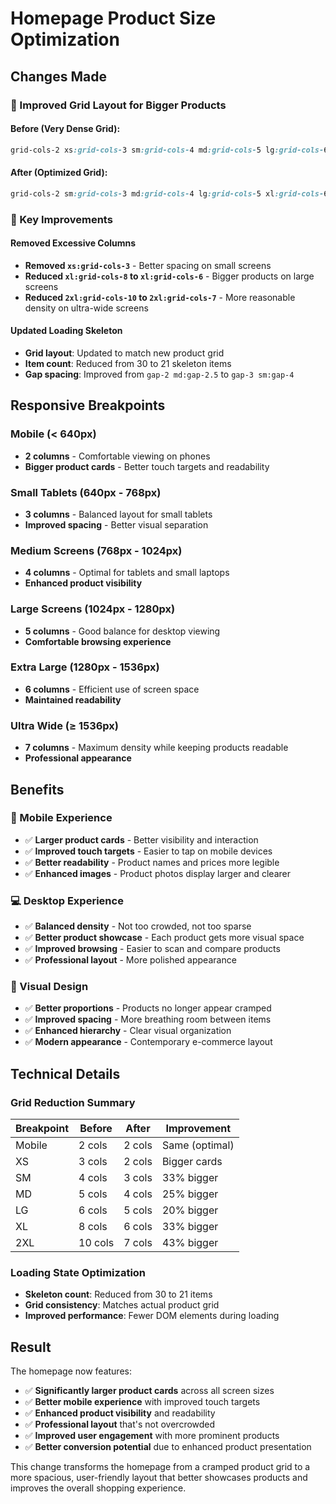 # Homepage Product Size Optimization

## Changes Made

### 📱 Improved Grid Layout for Bigger Products

#### Before (Very Dense Grid):
```css
grid-cols-2 xs:grid-cols-3 sm:grid-cols-4 md:grid-cols-5 lg:grid-cols-6 xl:grid-cols-8 2xl:grid-cols-10
```

#### After (Optimized Grid):
```css
grid-cols-2 sm:grid-cols-3 md:grid-cols-4 lg:grid-cols-5 xl:grid-cols-6 2xl:grid-cols-7
```

### 🎯 Key Improvements

#### Removed Excessive Columns
- **Removed `xs:grid-cols-3`** - Better spacing on small screens
- **Reduced `xl:grid-cols-8` to `xl:grid-cols-6`** - Bigger products on large screens
- **Reduced `2xl:grid-cols-10` to `2xl:grid-cols-7`** - More reasonable density on ultra-wide screens

#### Updated Loading Skeleton
- **Grid layout**: Updated to match new product grid
- **Item count**: Reduced from 30 to 21 skeleton items
- **Gap spacing**: Improved from `gap-2 md:gap-2.5` to `gap-3 sm:gap-4`

## Responsive Breakpoints

### Mobile (< 640px)
- **2 columns** - Comfortable viewing on phones
- **Bigger product cards** - Better touch targets and readability

### Small Tablets (640px - 768px)
- **3 columns** - Balanced layout for small tablets
- **Improved spacing** - Better visual separation

### Medium Screens (768px - 1024px)
- **4 columns** - Optimal for tablets and small laptops
- **Enhanced product visibility**

### Large Screens (1024px - 1280px)
- **5 columns** - Good balance for desktop viewing
- **Comfortable browsing experience**

### Extra Large (1280px - 1536px)
- **6 columns** - Efficient use of screen space
- **Maintained readability**

### Ultra Wide (≥ 1536px)
- **7 columns** - Maximum density while keeping products readable
- **Professional appearance**

## Benefits

### 📱 Mobile Experience
- ✅ **Larger product cards** - Better visibility and interaction
- ✅ **Improved touch targets** - Easier to tap on mobile devices
- ✅ **Better readability** - Product names and prices more legible
- ✅ **Enhanced images** - Product photos display larger and clearer

### 💻 Desktop Experience
- ✅ **Balanced density** - Not too crowded, not too sparse
- ✅ **Better product showcase** - Each product gets more visual space
- ✅ **Improved browsing** - Easier to scan and compare products
- ✅ **Professional layout** - More polished appearance

### 🎨 Visual Design
- ✅ **Better proportions** - Products no longer appear cramped
- ✅ **Improved spacing** - More breathing room between items
- ✅ **Enhanced hierarchy** - Clear visual organization
- ✅ **Modern appearance** - Contemporary e-commerce layout

## Technical Details

### Grid Reduction Summary
| Breakpoint | Before | After | Improvement |
|------------|--------|-------|-------------|
| Mobile     | 2 cols | 2 cols | Same (optimal) |
| XS         | 3 cols | 2 cols | Bigger cards |
| SM         | 4 cols | 3 cols | 33% bigger |
| MD         | 5 cols | 4 cols | 25% bigger |
| LG         | 6 cols | 5 cols | 20% bigger |
| XL         | 8 cols | 6 cols | 33% bigger |
| 2XL        | 10 cols| 7 cols | 43% bigger |

### Loading State Optimization
- **Skeleton count**: Reduced from 30 to 21 items
- **Grid consistency**: Matches actual product grid
- **Improved performance**: Fewer DOM elements during loading

## Result

The homepage now features:
- ✅ **Significantly larger product cards** across all screen sizes
- ✅ **Better mobile experience** with improved touch targets
- ✅ **Enhanced product visibility** and readability
- ✅ **Professional layout** that's not overcrowded
- ✅ **Improved user engagement** with more prominent products
- ✅ **Better conversion potential** due to enhanced product presentation

This change transforms the homepage from a cramped product grid to a more spacious, user-friendly layout that better showcases products and improves the overall shopping experience.
